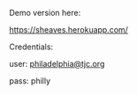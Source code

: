 Demo version here:

https://sheaves.herokuapp.com/

Credentials:

user: philadelphia@tjc.org

pass: philly

